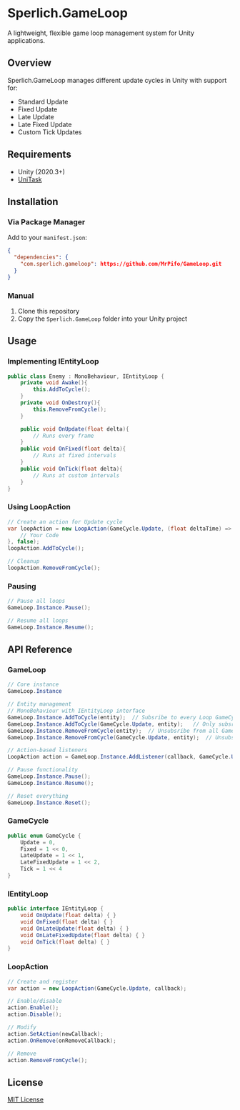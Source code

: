 # Sperlich.GameLoop

A lightweight, flexible game loop management system for Unity applications.

## Overview

Sperlich.GameLoop manages different update cycles in Unity with support for:
- Standard Update
- Fixed Update
- Late Update
- Late Fixed Update
- Custom Tick Updates

## Requirements

- Unity (2020.3+)
- [UniTask](https://github.com/Cysharp/UniTask)

## Installation

### Via Package Manager

Add to your `manifest.json`:

```json
{
  "dependencies": {
    "com.sperlich.gameloop": https://github.com/MrPifo/GameLoop.git
  }
}
```

### Manual

1. Clone this repository
2. Copy the `Sperlich.GameLoop` folder into your Unity project

## Usage

### Implementing IEntityLoop

```csharp
public class Enemy : MonoBehaviour, IEntityLoop {
    private void Awake(){
        this.AddToCycle();
    }
    private void OnDestroy(){
        this.RemoveFromCycle();
    }

    public void OnUpdate(float delta){
        // Runs every frame
    }
    public void OnFixed(float delta){
        // Runs at fixed intervals
    }
    public void OnTick(float delta){
        // Runs at custom intervals
    }
}
```

### Using LoopAction

```csharp
// Create an action for Update cycle
var loopAction = new LoopAction(GameCycle.Update, (float deltaTime) => {
	// Your Code
}, false);
loopAction.AddToCycle();

// Cleanup
loopAction.RemoveFromCycle();
```

### Pausing

```csharp
// Pause all loops
GameLoop.Instance.Pause();

// Resume all loops
GameLoop.Instance.Resume();
```

## API Reference

### GameLoop

```csharp
// Core instance
GameLoop.Instance

// Entity management
// MonoBehaviour with IEntityLoop interface
GameLoop.Instance.AddToCycle(entity);  // Subsribe to every Loop GameCycle
GameLoop.Instance.AddToCycle(GameCycle.Update, entity);   // Only subsribes to Update GameCycle
GameLoop.Instance.RemoveFromCycle(entity);  // Unsubsribe from all GameCycle's
GameLoop.Instance.RemoveFromCycle(GameCycle.Update, entity);  // Unsubscribe from specific GameCycle

// Action-based listeners
LoopAction action = GameLoop.Instance.AddListener(callback, GameCycle.Update);

// Pause functionality
GameLoop.Instance.Pause();
GameLoop.Instance.Resume();

// Reset everything
GameLoop.Instance.Reset();
```

### GameCycle

```csharp
public enum GameCycle {
    Update = 0,
    Fixed = 1 << 0,
    LateUpdate = 1 << 1,
    LateFixedUpdate = 1 << 2,
    Tick = 1 << 4
}
```

### IEntityLoop

```csharp
public interface IEntityLoop {
    void OnUpdate(float delta) { }
    void OnFixed(float delta) { }
    void OnLateUpdate(float delta) { }
    void OnLateFixedUpdate(float delta) { }
    void OnTick(float delta) { }
}
```

### LoopAction

```csharp
// Create and register
var action = new LoopAction(GameCycle.Update, callback);

// Enable/disable
action.Enable();
action.Disable();

// Modify
action.SetAction(newCallback);
action.OnRemove(onRemoveCallback);

// Remove
action.RemoveFromCycle();
```

## License

[MIT License](LICENSE)
